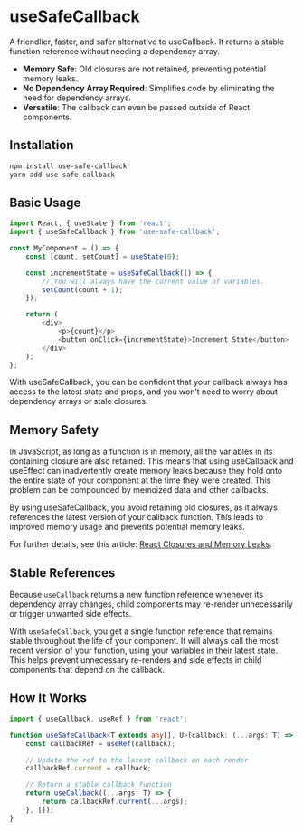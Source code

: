 # useSafeCallback

A friendlier, faster, and safer alternative to useCallback. It returns a stable function reference without needing a dependency array.

- **Memory Safe**: Old closures are not retained, preventing potential memory leaks.
- **No Dependency Array Required**: Simplifies code by eliminating the need for dependency arrays.
- **Versatile**: The callback can even be passed outside of React components.

## Installation

```bash
npm install use-safe-callback
yarn add use-safe-callback
```
## Basic Usage

```ts
import React, { useState } from 'react';
import { useSafeCallback } from 'use-safe-callback';

const MyComponent = () => {
    const [count, setCount] = useState(0);

    const incrementState = useSafeCallback(() => {
        // You will always have the current value of variables.
        setCount(count + 1);
    });

    return (
        <div>
            <p>{count}</p>
            <button onClick={incrementState}>Increment State</button>
        </div>
    );
};
```
With useSafeCallback, you can be confident that your callback always has access to the latest state and props, and you won’t need to worry about dependency arrays or stale closures.

## Memory Safety

In JavaScript, as long as a function is in memory, all the variables in its containing closure are also retained. This means that using useCallback and useEffect can inadvertently create memory leaks because they hold onto the entire state of your component at the time they were created. This problem can be compounded by memoized data and other callbacks.

By using useSafeCallback, you avoid retaining old closures, as it always references the latest version of your callback function. This leads to improved memory usage and prevents potential memory leaks.

For further details, see this article: [﻿React Closures and Memory Leaks](https://www.schiener.io/2024-03-03/react-closures).

## Stable References

Because `useCallback` returns a new function reference whenever its dependency array changes, child components may re-render unnecessarily or trigger unwanted side effects.

With `useSafeCallback`, you get a single function reference that remains stable throughout the life of your component. It will always call the most recent version of your function, using your variables in their latest state. This helps prevent unnecessary re-renders and side effects in child components that depend on the callback.

## How It Works

```ts
import { useCallback, useRef } from 'react';

function useSafeCallback<T extends any[], U>(callback: (...args: T) => U): (...args: T) => U {
    const callbackRef = useRef(callback);

    // Update the ref to the latest callback on each render
    callbackRef.current = callback;

    // Return a stable callback function
    return useCallback((...args: T) => {
        return callbackRef.current(...args);
    }, []);
}
```


